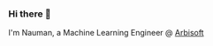 ### Hi there 👋  
I'm Nauman, a Machine Learning Engineer @ [Arbisoft](https://arbisoft.com/)  

<!--
- 🔭 I’m currently working on a platform to revolutionize legal research with the help of AI.  
- 👯 I’m always open to interesting collaborations, so ping me if you have something.  


[![My stats](https://github-readme-stats.vercel.app/api?username=nauman-chaudhary)](https://github.com/nauman-chaudhary/github-readme-stats&count_private=true)  


[![Top Langs](https://github-readme-stats.vercel.app/api/top-langs/?username=nauman-chaudhary&layout=compact)](https://github.com/nauman-chaudhary/github-readme-stats)  

[![](https://img.shields.io/twitter/url?style=social&url=https%3A%2F%2Ftwitter.com%2Fuchihachaudhary)](https://twitter.com/uchihachaudhary)

**nauman-chaudhary/nauman-chaudhary** is a ✨ _special_ ✨ repository because its `README.md` (this file) appears on your GitHub profile.

Here are some ideas to get you started:

- 🔭 I’m currently working on ...
- 🌱 I’m currently learning ...
- 👯 I’m looking to collaborate on ...
- 🤔 I’m looking for help with ...
- 💬 Ask me about ...
- 📫 How to reach me: ...
- 😄 Pronouns: ...
- ⚡ Fun fact: ...
-->
